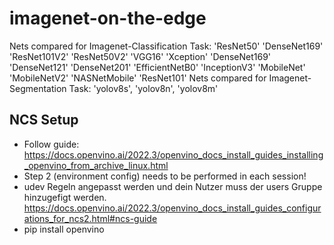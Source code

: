 # imagenet-on-the-edge
Nets compared for Imagenet-Classification Task:
'ResNet50' 'DenseNet169'  'ResNet101V2' 'ResNet50V2' 'VGG16' 'Xception'  'DenseNet169'  'DenseNet121' 'DenseNet201' 'EfficientNetB0' 'InceptionV3' 'MobileNet' 'MobileNetV2' 'NASNetMobile' 'ResNet101' 
Nets compared for Imagenet-Segmentation Task:
'yolov8s', 'yolov8n', 'yolov8m'


## NCS Setup
- Follow guide: https://docs.openvino.ai/2022.3/openvino_docs_install_guides_installing_openvino_from_archive_linux.html
- Step 2 (environment config) needs to be performed in each session!
- udev Regeln angepasst werden und dein Nutzer muss der users Gruppe hinzugefigt werden. https://docs.openvino.ai/2022.3/openvino_docs_install_guides_configurations_for_ncs2.html#ncs-guide
- pip install openvino
